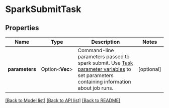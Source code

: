 # SparkSubmitTask

## Properties

Name | Type | Description | Notes
------------ | ------------- | ------------- | -------------
**parameters** | Option<**Vec<String>**> | Command-line parameters passed to spark submit.  Use [Task parameter variables](https://docs.microsoft.com/azure/databricks/jobs#parameter-variables) to set parameters containing information about job runs. | [optional]

[[Back to Model list]](../README.md#documentation-for-models) [[Back to API list]](../README.md#documentation-for-api-endpoints) [[Back to README]](../README.md)


